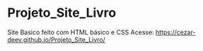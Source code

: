 # Projeto_Site_Livro
 Site Basico feito com HTML básico e CSS
 Acesse: https://cezar-deev.github.io/Projeto_Site_Livro/
